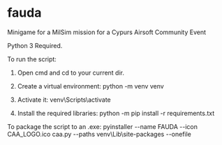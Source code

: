 # fauda
Minigame for a MilSim mission for a Cypurs Airsoft Community Event


Python 3 Required.

To run the script:
1) Open cmd and cd to your current dir.

2) Create a virtual environment:
    python -m venv venv
    
3) Activate it:
    venv\Scripts\activate
    
4) Install the required libraries:
    python -m pip install -r requirements.txt
    
To package the script to an .exe:
    pyinstaller --name FAUDA --icon CAA_LOGO.ico caa.py --paths venv\Lib\site-packages --onefile
